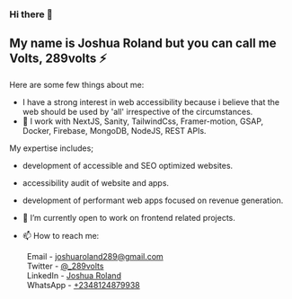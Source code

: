 
### Hi there 👋

## My name is Joshua Roland but you can call me **Volts, 289volts :zap:**

Here are some few things about me:

- I have a strong interest in web accessibility because i believe that the web should be used by 'all' irrespective of the circumstances.
- 🔭 I work with NextJS, Sanity, TailwindCss, Framer-motion, GSAP, Docker, Firebase, MongoDB, NodeJS, REST APIs.

My expertise includes;
- development of accessible and SEO optimized websites.
- accessibility audit of website and apps.
- development of performant web apps focused on revenue generation.

- 👯 I’m currently open to work on frontend related projects.

- 📫 How to reach me:  

&nbsp; &nbsp; &nbsp; &nbsp;  Email - [joshuaroland289@gmail.com](mailto:joshuaroland289@gmail.com)  
&nbsp; &nbsp; &nbsp; &nbsp;  Twitter - [@_289volts](https://www.twitter.com/_289volts)  
&nbsp; &nbsp; &nbsp; &nbsp;  LinkedIn - [Joshua Roland](https://www.linkedin.com/in/JoshuaRoland)  
&nbsp; &nbsp; &nbsp; &nbsp;  WhatsApp - [+2348124879938](https://wa.me/2348124879938)


